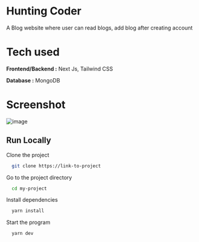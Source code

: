 # Hunting Coder
A Blog website where user can read blogs, add blog after creating account


# Tech used 

**Frontend/Backend :** Next Js, Tailwind CSS

**Database :** MongoDB


# Screenshot

![image](https://github.com/TheHimanshuDixit/Lets-Do-Blog/assets/107857348/d66c2fb5-c517-4b81-b068-56cfd4f6cd6c)


## Run Locally

Clone the project

```bash
  git clone https://link-to-project
```

Go to the project directory

```bash
  cd my-project
```

Install dependencies

```bash
  yarn install
```

Start the program

```bash
  yarn dev
```
